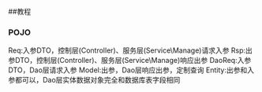 ##教程
### POJO
Req:入参DTO，控制层(Controller)、服务层(Service\Manage)请求入参
Rsp:出参DTO，控制层(Controller)、服务层(Service\Manage)响应出参
DaoReq:入参DTO，Dao层请求入参
Model:出参，Dao层响应出参，定制查询
Entity:出参和入参都可以，Dao层实体数据对象完全和数据库表字段相同
